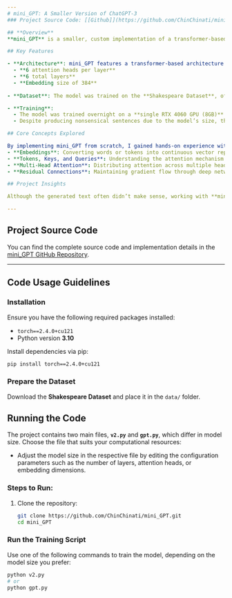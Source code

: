 ```yaml
---
# mini_GPT: A Smaller Version of ChatGPT-3
### Project Source Code: [[Github]](https://github.com/ChinChinati/mini_GPT/)

## **Overview**  
**mini_GPT** is a smaller, custom implementation of a transformer-based language model inspired by ChatGPT-3. Designed to run efficiently on my laptop's **RTX 4060 GPU**, mini_GPT offers a practical foundation for understanding the architecture and key concepts behind large language models (LLMs). This project focuses on hands-on implementation and training of a scaled-down version of GPT, using the **Shakespeare Dataset** as a text corpus.

## Key Features

- **Architecture**: mini_GPT features a transformer-based architecture with:
  - **6 attention heads per layer**
  - **6 total layers**
  - **Embedding size of 384**
  
- **Dataset**: The model was trained on the **Shakespeare Dataset**, offering a rich, text-heavy corpus that allowed for experimentation with natural language generation.

- **Training**:  
  - The model was trained overnight on a **single RTX 4060 GPU (8GB)**.
  - Despite producing nonsensical sentences due to the model’s size, the project provided significant insights into the workings of neural networks for NLP tasks.

## Core Concepts Explored

By implementing mini_GPT from scratch, I gained hands-on experience with the following key concepts fundamental to LLMs:
- **Embeddings**: Converting words or tokens into continuous vector representations.
- **Tokens, Keys, and Queries**: Understanding the attention mechanism and how tokens are processed in relation to each other.
- **Multi-Head Attention**: Distributing attention across multiple heads for improved representation learning.
- **Residual Connections**: Maintaining gradient flow through deep networks by allowing direct connections between layers.

## Project Insights

Although the generated text often didn’t make sense, working with **mini_GPT** deepened my understanding of how LLMs function and how training parameters affect model performance. The experience with embeddings, attention mechanisms, and optimization techniques was invaluable for future work in the field of NLP.

---
```


## Project Source Code

You can find the complete source code and implementation details in the [mini_GPT GitHub Repository](https://github.com/ChinChinati/mini_GPT/).

---

## Code Usage Guidelines

### Installation
Ensure you have the following required packages installed:  
- `torch==2.4.0+cu121`  
- Python version **3.10**

Install dependencies via pip:
```bash
pip install torch==2.4.0+cu121
```
### Prepare the Dataset

Download the **Shakespeare Dataset** and place it in the `data/` folder.

## Running the Code

The project contains two main files, **`v2.py`** and **`gpt.py`**, which differ in model size. Choose the file that suits your computational resources:

- Adjust the model size in the respective file by editing the configuration parameters such as the number of layers, attention heads, or embedding dimensions.

### Steps to Run:

1. Clone the repository:
   ```bash
   git clone https://github.com/ChinChinati/mini_GPT.git
   cd mini_GPT
   ```

### Run the Training Script

Use one of the following commands to train the model, depending on the model size you prefer:

```bash
python v2.py
# or
python gpt.py
```
